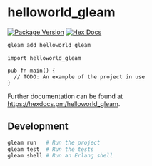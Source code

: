 # helloworld_gleam

[![Package Version](https://img.shields.io/hexpm/v/helloworld_gleam)](https://hex.pm/packages/helloworld_gleam)
[![Hex Docs](https://img.shields.io/badge/hex-docs-ffaff3)](https://hexdocs.pm/helloworld_gleam/)

```sh
gleam add helloworld_gleam
```
```gleam
import helloworld_gleam

pub fn main() {
  // TODO: An example of the project in use
}
```

Further documentation can be found at <https://hexdocs.pm/helloworld_gleam>.

## Development

```sh
gleam run   # Run the project
gleam test  # Run the tests
gleam shell # Run an Erlang shell
```
